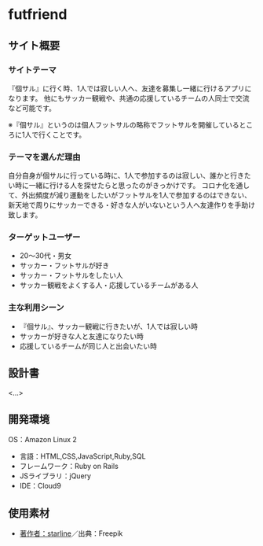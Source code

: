 
# futfriend

## サイト概要

### サイトテーマ

『個サル』に行く時、1人では寂しい人へ、友達を募集し一緒に行けるアプリになります。
他にもサッカー観戦や、共通の応援しているチームの人同士で交流など可能です。


※『個サル』というのは個人フットサルの略称でフットサルを開催しているところに1人で行くことです。

### テーマを選んだ理由

自分自身が個サルに行っている時に、1人で参加するのは寂しい、誰かと行きたい時に一緒に行ける人を探せたらと思ったのがきっかけです。
コロナ化を通して、外出頻度が減り運動をしたいがフットサルを1人で参加するのはできない、
新天地で周りにサッカーできる・好きな人がいないという人へ友達作りを手助け致します。


### ターゲットユーザー

- 20〜30代・男女
- サッカー・フットサルが好き
- サッカー・フットサルをしたい人
- サッカー観戦をよくする人・応援しているチームがある人

### 主な利用シーン

- 『個サル』、サッカー観戦に行きたいが、1人では寂しい時
- サッカーが好きな人と友達になりたい時
- 応援しているチームが同じ人と出会いたい時

## 設計書
<...>

## 開発環境
 OS：Amazon Linux 2
- 言語：HTML,CSS,JavaScript,Ruby,SQL
- フレームワーク：Ruby on Rails
- JSライブラリ：jQuery
- IDE：Cloud9

## 使用素材
- <a href="https://jp.freepik.com/free-vector/particle-ball-composition_1042098.htm#query=football&position=2&from_view=keyword">著作者：starline</a>／出典：Freepik